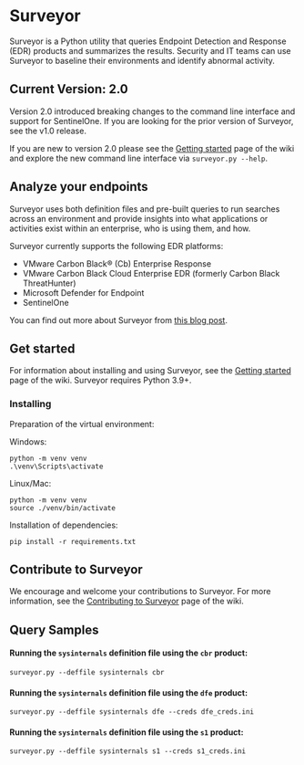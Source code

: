 # Surveyor

Surveyor is a Python utility that queries Endpoint Detection and Response (EDR)
products and summarizes the results. Security and IT teams can use Surveyor to
baseline their environments and identify abnormal activity.

## Current Version: 2.0

Version 2.0 introduced breaking changes to the command line interface and support for SentinelOne. 
If you are looking for the prior version of Surveyor, see the v1.0 release. 

If you are new to version 2.0 please see the [Getting started](https://github.com/redcanaryco/surveyor/wiki/Getting-started) page of the wiki
and explore the new command line interface via `surveyor.py --help`.

## Analyze your endpoints

Surveyor uses both definition files and pre-built queries to run searches across
an environment and provide insights into what applications or activities exist
within an enterprise, who is using them, and how.

Surveyor currently supports the following EDR platforms:

- VMware Carbon Black® (Cb) Enterprise Response
- VMware Carbon Black Cloud Enterprise EDR (formerly Carbon Black ThreatHunter)
- Microsoft Defender for Endpoint
- SentinelOne

You can find out more about Surveyor from [this blog post](https://redcanary.com/blog/carbon-black-response-how-tos-surveyor/).

## Get started

For information about installing and using Surveyor, see the [Getting started](https://github.com/redcanaryco/surveyor/wiki/Getting-started)
page of the wiki. Surveyor requires Python 3.9+.

### Installing

Preparation of the virtual environment:

Windows:
```
python -m venv venv
.\venv\Scripts\activate
```

Linux/Mac:
```
python -m venv venv
source ./venv/bin/activate
```


Installation of dependencies:

```
pip install -r requirements.txt
```

## Contribute to Surveyor

We encourage and welcome your contributions to Surveyor. For more information,
see the [Contributing to Surveyor](https://github.com/redcanaryco/surveyor/wiki/Contributing-to-Surveyor)
page of the wiki.

## Query Samples

#### Running the `sysinternals` definition file using the `cbr` product:

```
surveyor.py --deffile sysinternals cbr
```

#### Running the `sysinternals` definition file using the `dfe` product:

```
surveyor.py --deffile sysinternals dfe --creds dfe_creds.ini
```

#### Running the `sysinternals` definition file using the `s1` product:

```
surveyor.py --deffile sysinternals s1 --creds s1_creds.ini
```